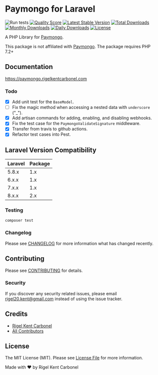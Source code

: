 # Paymongo for Laravel

![Run tests](https://github.com/luigel/laravel-paymongo/workflows/Run%20tests/badge.svg)
[![Quality Score](https://img.shields.io/scrutinizer/g/luigel/laravel-paymongo.svg?style=flat-square)](https://scrutinizer-ci.com/g/luigel/laravel-paymongo)
[![Latest Stable Version](https://poser.pugx.org/luigel/laravel-paymongo/v)](//packagist.org/packages/luigel/laravel-paymongo)
[![Total Downloads](https://poser.pugx.org/luigel/laravel-paymongo/downloads)](//packagist.org/packages/luigel/laravel-paymongo)
[![Monthly Downloads](https://poser.pugx.org/luigel/laravel-paymongo/d/monthly)](//packagist.org/packages/luigel/laravel-paymongo)
[![Daily Downloads](https://poser.pugx.org/luigel/laravel-paymongo/d/daily)](//packagist.org/packages/luigel/laravel-paymongo)
[![License](https://poser.pugx.org/luigel/laravel-paymongo/license)](//packagist.org/packages/luigel/laravel-paymongo)

A PHP Library for [Paymongo](https://paymongo.com).

This package is not affiliated with [Paymongo](https://paymongo.com). The package requires PHP 7.2+

## Documentation

https://paymongo.rigelkentcarbonel.com

### **Todo**

- [x] Add unit test for the `BaseModel`.
- [ ] Fix the magic method when accessing a nested data with `underscore` ("\_").
- [x] Add artisan commands for adding, enabling, and disabling webhooks.
- [x] Fix the test case for the `PaymongoValidateSignature` middleware.
- [x] Transfer from travis to github actions.
- [x] Refactor test cases into Pest.

## Laravel Version Compatibility

Laravel  | Package
:---------|:----------
5.8.x    | 1.x
6.x.x    | 1.x
7.x.x    | 1.x
8.x.x    | 2.x

### Testing

```bash
composer test
```

### Changelog

Please see [CHANGELOG](CHANGELOG.md) for more information what has changed recently.

## Contributing

Please see [CONTRIBUTING](CONTRIBUTING.md) for details.

### Security

If you discover any security related issues, please email rigel20.kent@gmail.com instead of using the issue tracker.

## Credits

-   [Rigel Kent Carbonel](https://github.com/luigel)
-   [All Contributors](../../contributors)

## License

The MIT License (MIT). Please see [License File](LICENSE.md) for more information.

Made with :heart: by Rigel Kent Carbonel
